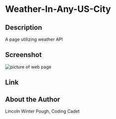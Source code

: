 # Weather-In-Any-US-City

## Description
A page utilizing weather API

## Screenshot
![picture of web page](https://github.com/xavionstar/Web-API-Code-Quiz/blob/assets\weatherDashboardscreesnhotpng.png?raw=true)

## Link


## About the Author
Lincoln Winter Pough, Coding Cadet